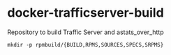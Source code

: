 # docker-trafficserver-build
Repository to build Traffic Server and astats_over_http


`mkdir -p rpmbuild/{BUILD,RPMS,SOURCES,SPECS,SRPMS}`
